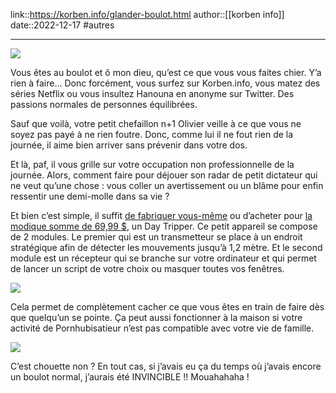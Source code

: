 link::https://korben.info/glander-boulot.html
author::[[korben info]]
date::2022-12-17
#autres 

---
![](https://korben.info/app/uploads/2022/11/2019-08-04T17-17-49.527Z-rxplug.webp)

Vous êtes au boulot et ô mon dieu, qu’est ce que vous vous faites chier. Y’a rien à faire… Donc forcément, vous surfez sur Korben.info, vous matez des séries Netflix ou vous insultez Hanouna en anonyme sur Twitter. Des passions normales de personnes équilibrées.

Sauf que voilà, votre petit chefaillon n+1 Olivier veille à ce que vous ne soyez pas payé à ne rien foutre. Donc, comme lui il ne fout rien de la journée, il aime bien arriver sans prévenir dans votre dos.

Et là, paf, il vous grille sur votre occupation non professionnelle de la journée. Alors, comment faire pour déjouer son radar de petit dictateur qui ne veut qu’une chose : vous coller un avertissement ou un blâme pour enfin ressentir une demi-molle dans sa vie ?

Et bien c’est simple, il suffit [de fabriquer vous-même](https://github.com/dekuNukem/daytripper) ou d’acheter pour [la modique somme de 69,99 $](https://www.tindie.com/products/dekuNukem/daytripper-hide-my-windows-laser-tripwire/), un Day Tripper. Ce petit appareil se compose de 2 modules. Le premier qui est un transmetteur se place à un endroit stratégique afin de détecter les mouvements jusqu’à 1,2 mètre. Et le second module est un récepteur qui se branche sur votre ordinateur et qui permet de lancer un script de votre choix ou masquer toutes vos fenêtres.

![](https://korben.info/app/uploads/2022/11/kfLMh5w.webp)

Cela permet de complètement cacher ce que vous êtes en train de faire dès que quelqu’un se pointe. Ça peut aussi fonctionner à la maison si votre activité de Pornhubisatieur n’est pas compatible avec votre vie de famille.

![](https://korben.info/app/uploads/2022/11/ezgif.com-gif-maker-2.gif)

C’est chouette non ? En tout cas, si j’avais eu ça du temps où j’avais encore un boulot normal, j’aurais été INVINCIBLE !! Mouahahaha !